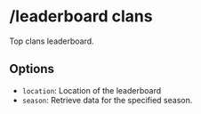 # /leaderboard clans

Top clans leaderboard.

## Options

- `location`: Location of the leaderboard
- `season`: Retrieve data for the specified season.

